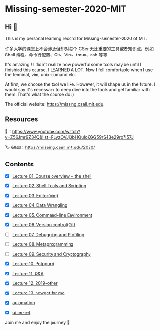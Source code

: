 # Missing-semester-2020-MIT

## Hi 👋

This is my personal learning record for Missing-semester-2020 of MIT. 


许多大学的课堂上不会涉及但却对每个 CSer 无比重要的工具或者知识点。例如 Shell 编程、命令行配置、Git、Vim、tmux、ssh 等等

It's amazing ! I didn't realize how powerful some tools may be until I finishied this course. I LEARNED A LOT. Now I fell comfortable when I use the terminal, vim, unix-comand etc. 



At first, we choose the tool we like. However, it will shape us in the future. I would say it's necessary to deep dive into the tools and get familiar with them. That's what the course do :)



The official website: https://missing.csail.mit.edu.

## Resources
🎥：<https://www.youtube.com/watch?v=Z56Jmr9Z34Q&list=PLyzOVJj3bHQuloKGG59rS43e29ro7I57J>

🏷 &&⌨️：<https://missing.csail.mit.edu/2020/>


## Contents


- [x] [Lecture 01. Course overview + the shell](./01.course_overview+the_shell.md)
- [x] [Lecture 02. Shell Tools and Scripting](./02.Shell_Tools_and_Scripting.md)
- [x] [Lecture 03. Editor(vim)](./03.Editors%20(Vim).md)
- [x] [Lecture 04. Data Wrangling](./04.Data-Wrangling.md)
- [x] [Lecture 05. Command-line Environment](./05.Command-line%20Environment.md)
- [x] [Lecture 06. Version control(Git)](./06.Version%20Control%20(Git).md)
- [ ] [Lecture 07. Debugging and Profiling]()
- [ ] [Lecture 08. Metaprogramming]()
- [ ] [Lecture 09. Security and Cryptography]()
- [x] [Lecture 10. Potpourri](./10.Potpourri.md)
- [x] [Lecture 11. Q&A](./11.Q&A.md)
- [x] [Lecture 12. 2019-other](./2019-other.md)
- [x] [Lecture 13. newget for me](./newget.md)

- [x] [automation](./automation.md)
- [x] [other-ref](./ref/)

Join me and enjoy the journey :rocket:
